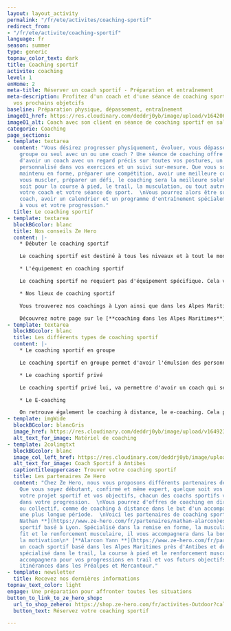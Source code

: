```yaml
---
layout: layout_activity
permalink: "/fr/ete/activites/coaching-sportif"
redirect_from:
- "/fr/ete/activite/coaching-sportif"
language: fr
season: summer
type: generic
topnav_color_text: dark
title: Coaching sportif
activite: coaching
level: 1
enHome: 2
meta-title: Réserver un coach sportif - Préparation et entraînement
meta-description: Profitez d'un coach et d'une séance de coaching sportif afin d'atteindre
  vos prochains objetcifs
baseline: Préparation physique, dépassement, entraînement
image01_href: https://res.cloudinary.com/deddrj0yb/image/upload/v1642062749/website/Coaching/3_toubdl.jpg
image01_alt: Coach avec son client en séance de coaching sportif en salle de sport
categorie: Coaching
page_sections:
- template: textarea
  content: "Vous désirez progresser physiquement, évoluer, vous dépasser, dans un
    groupe ou seul avec un ou une coach ? Une séance de coaching offre la possibilité
    d'avoir un coach avec un regard précis sur toutes vos postures, un accompagnement
    personnalisé dans vos exercices et un suivi sur-mesure. Que vous souhaitiez être
    maintenu en forme, préparer une compétition, avoir une meilleure condition physique,
    vous muscler, préparer un défi, le coaching sera la meilleure solution. Que ce
    soit pour la course à pied, le trail, la musculation, ou tout autre sport, trouver
    votre coach et votre séance de sport.  \nVous pourrez alors être suivie par un
    coach, avoir un calendrier et un programme d'entraînement spécialement adapté
    à vous et votre progression."
  title: Le coaching sportif
- template: textarea
  blockBGcolor: blanc
  title: Nos conseils Ze Hero
  content: |-
    * Débuter le coaching sportif

    Le coaching sportif est destiné à tous les niveaux et à tout le monde. Que vous débutiez dans le sport, dans une activité ou que vous souhaitez progresser, prendre du niveau, atteindre des objectifs, le coaching sportif vous permettra d'être accompagner. Le coach sportif vous apportera tous ses conseils afin de vous faire progresser dans le domaine que vous souhaite. Il pourra également mettre en place des suivie d'entraînement à distance.

    * L'équipement en coaching sportif

    Le coaching sportif ne requiert pas d'équipement spécifique. Cela va déjà dépendre de la discipline aussi dont vous souhaitez être entrainé et coaché. Pour cela il faudra alors voir directement avec le coach en question. Mais que ce soit pour courir, faire de la musculation ou autre, le coach à tous le matériel nécessaire. Il vous suffira de vous vêtir de vêtements et de chaussures adaptés au sport.

    * Nos lieux de coaching sportif

    Vous trouverez nos coachings à Lyon ainsi que dans les Alpes Maritimes. Ils pourront alors proposer des séances en groupe ou privé dans ses zones. Mais avec le suivi et le coaching à distance, la zone s'élargit à la France entière. Vous pourrez être alors suivi par un coach à distance quel que soit votre lieu d'habitation.

    Découvrez notre page sur le [**coaching dans les Alpes Maritimes**](https://www.ze-hero.com/fr/ete/activites/coaching-sportif-antibes-alpes-maritimes)
- template: textarea
  blockBGcolor: blanc
  title: Les différents types de coaching sportif
  content: |-
    * Le coaching sportif en groupe

    Le coaching sportif en groupe permet d'avoir l'émulsion des personnes qui vont s'entraîner avec vous. Motivation et entraide seront présent lors de chaque séance. Ce type de coaching permet de partager ces séances avec un groupe et de pouvoir échanger, se dépasser également. C'est alors plus ludique, on peut créer des duels, on sort de sa zone de confort, tout le monde s'encourage. Par rapport au coaching privé, c'est un cours plus économique.

    * Le coaching sportif privé

    Le coaching sportif privé lui, va permettre d'avoir un coach qui sera totalement dédié à vous. Pendant tout le temps de la séance, vous allez donc être suivi, corrigé. Voici les différents avantages :

    * Le E-coaching

    On retrouve également le coaching à distance, le e-coaching. Cela permet d'être suivi par un coach à distance qui, par le biais d'application de coaching ou d'Excel, mettra en place vos séances quotidiennes personnalisés. Le coach fera des retours sur chacune de vos séances.
- template: imgWide
  blockBGcolor: blancGris
  image_href: https://res.cloudinary.com/deddrj0yb/image/upload/v1649236206/website/assets/Recadr%C3%A9es/coaching.png
  alt_text_for_image: Matériel de coaching
- template: 2colimgtxt
  blockBGcolor: blanc
  image_col_left_href: https://res.cloudinary.com/deddrj0yb/image/upload/v1643293325/website/Coaching/G0180403_1638033833951-min_eyxwxy.jpg
  alt_text_for_image: Coach Sportif à Antibes
  captiontitleuppercase: Trouver votre coaching sportif
  title: Les partenaires Ze Hero
  content: "Chez Ze Hero, nous vous proposons différents partenaires de coaching sportif.
    Que vous soyez débutant, confirmé et même expert, quelque soit vos motivations,
    votre projet sportif et vos objectifs, chacun des coachs sportifs vous accompagnera
    dans votre progression.  \nVous pourrez d'offres de coaching en direct, privé
    ou collectif, comme de coaching à distance dans le but d'un accompagnement sur
    une plus longue période.  \nVoici les partenaires de coaching sportif :\n\n* [**Alarcon
    Nathan **](https://www.ze-hero.com/fr/partenaires/nathan-alarcon)est un coach
    sportif basé à Lyon. Spécialisé dans la remise en forme, la musculation, le cross
    fit et le renforcement musculaire, il vous accompagnera dans la bonne humeur et
    la motivation\n* [**Alarcon Yann **](https://www.ze-hero.com/fr/partenaires/yann-alarcon)est
    un coach sportif basé dans les Alpes Maritimes près d'Antibes et de Nice. Il est
    spécialisé dans le trail, la course à pied et le renforcement musculaire. Il vous
    accompagnera pour vos progressions en trail et vos futurs objectifs ainsi des
    itinérances dans les Préalpes et Mercantour."
- template: newsletter
  title: Recevez nos dernières informations
topnav_text_color: light
engage: Une préparation pour affronter toutes les situations
button_to_link_to_ze_hero_shop:
  url_to_shop_zehero: https://shop.ze-hero.com/fr/activites-Outdoor?calessonstype=all&catypegenderlistsummer=all&calessonsactivitytype=Coaching&start-date=
  button_text: Réservez votre coaching sportif

---
```

